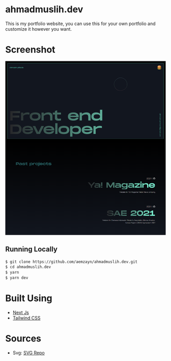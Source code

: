 # ahmadmuslih.dev

This is my portfolio website, you can use this for your own portfolio and customize it however you want.

# Screenshot

![screenshot](./screenshots/screenshot.png)

## Running Locally

```bash
$ git clone https://github.com/aemzayn/ahmadmuslih.dev.git
$ cd ahmadmuslih.dev
$ yarn
$ yarn dev
```

# Built Using

- [Next Js](https://nextjs.org/)
- [Tailwind CSS](https://tailwindcss.com/)

# Sources

- Svg: [SVG Repo](https://www.svgrepo.com/)
